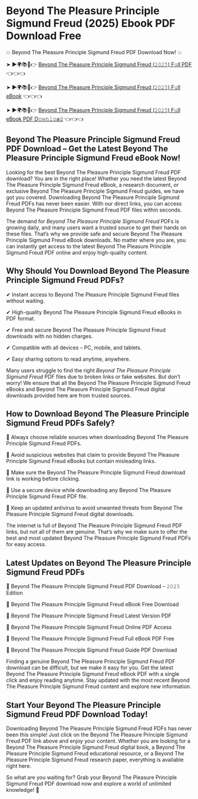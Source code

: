 # Beyond The Pleasure Principle Sigmund Freud (2025) Ebook PDF Download Free

💥 Beyond The Pleasure Principle Sigmund Freud PDF Download Now! 💥

➤ ►🌍📚📱👉 [Beyond The Pleasure Principle Sigmund Freud (𝟸𝟶𝟸𝟻) F𝚞ll PDF](https://getpdf.xyz/beyond-the-pleasure-principle-sigmund-freud) 👈👈👈


➤ ►🌍📚📱👉 [Beyond The Pleasure Principle Sigmund Freud (𝟸𝟶𝟸𝟻) F𝚞ll eBook](https://getpdf.xyz/beyond-the-pleasure-principle-sigmund-freud) 👈👈👈


➤ ►🌍📚📱👉 [Beyond The Pleasure Principle Sigmund Freud (𝟸𝟶𝟸𝟻) F𝚞ll eBook PDF D𝚘𝚠𝚗𝚕𝚘a𝚍](https://getpdf.xyz/beyond-the-pleasure-principle-sigmund-freud) 👈👈👈


## Beyond The Pleasure Principle Sigmund Freud PDF Download – Get the Latest Beyond The Pleasure Principle Sigmund Freud eBook Now!

Looking for the best Beyond The Pleasure Principle Sigmund Freud PDF download? You are in the right place! Whether you need the latest Beyond The Pleasure Principle Sigmund Freud eBook, a research document, or exclusive Beyond The Pleasure Principle Sigmund Freud guides, we have got you covered. Downloading Beyond The Pleasure Principle Sigmund Freud PDFs has never been easier. With our direct links, you can access Beyond The Pleasure Principle Sigmund Freud PDF files within seconds.

The demand for *Beyond The Pleasure Principle Sigmund Freud* PDFs is growing daily, and many users want a trusted source to get their hands on these files. That’s why we provide safe and secure Beyond The Pleasure Principle Sigmund Freud eBook downloads. No matter where you are, you can instantly get access to the latest Beyond The Pleasure Principle Sigmund Freud PDF online and enjoy high-quality content.

## Why Should You Download Beyond The Pleasure Principle Sigmund Freud PDFs?

✔ Instant access to Beyond The Pleasure Principle Sigmund Freud files without waiting.

✔ High-quality Beyond The Pleasure Principle Sigmund Freud eBooks in PDF format.

✔ Free and secure Beyond The Pleasure Principle Sigmund Freud downloads with no hidden charges.

✔ Compatible with all devices – PC, mobile, and tablets.

✔ Easy sharing options to read anytime, anywhere.

Many users struggle to find the right *Beyond The Pleasure Principle Sigmund Freud* PDF files due to broken links or fake websites. But don’t worry! We ensure that all the Beyond The Pleasure Principle Sigmund Freud eBooks and Beyond The Pleasure Principle Sigmund Freud digital downloads provided here are from trusted sources.

## How to Download Beyond The Pleasure Principle Sigmund Freud PDFs Safely?

📌 Always choose reliable sources when downloading Beyond The Pleasure Principle Sigmund Freud PDFs.

📌 Avoid suspicious websites that claim to provide Beyond The Pleasure Principle Sigmund Freud eBooks but contain misleading links.

📌 Make sure the Beyond The Pleasure Principle Sigmund Freud download link is working before clicking.

📌 Use a secure device while downloading any Beyond The Pleasure Principle Sigmund Freud PDF file.

📌 Keep an updated antivirus to avoid unwanted threats from Beyond The Pleasure Principle Sigmund Freud digital downloads.

The internet is full of Beyond The Pleasure Principle Sigmund Freud PDF links, but not all of them are genuine. That’s why we make sure to offer the best and most updated Beyond The Pleasure Principle Sigmund Freud PDFs for easy access.

## Latest Updates on Beyond The Pleasure Principle Sigmund Freud PDFs

🔹 Beyond The Pleasure Principle Sigmund Freud PDF Download – 𝟸𝟶𝟸𝟻 Edition

🔹 Beyond The Pleasure Principle Sigmund Freud eBook Free Download

🔹 Beyond The Pleasure Principle Sigmund Freud Latest Version PDF

🔹 Beyond The Pleasure Principle Sigmund Freud Online PDF Access

🔹 Beyond The Pleasure Principle Sigmund Freud Full eBook PDF Free

🔹 Beyond The Pleasure Principle Sigmund Freud Guide PDF Download

Finding a genuine Beyond The Pleasure Principle Sigmund Freud PDF download can be difficult, but we make it easy for you. Get the latest Beyond The Pleasure Principle Sigmund Freud eBook PDF with a single click and enjoy reading anytime. Stay updated with the most recent Beyond The Pleasure Principle Sigmund Freud content and explore new information.

## Start Your Beyond The Pleasure Principle Sigmund Freud PDF Download Today!

Downloading Beyond The Pleasure Principle Sigmund Freud PDFs has never been this simple! Just click on the Beyond The Pleasure Principle Sigmund Freud PDF link above and enjoy your content. Whether you are looking for a Beyond The Pleasure Principle Sigmund Freud digital book, a Beyond The Pleasure Principle Sigmund Freud educational resource, or a Beyond The Pleasure Principle Sigmund Freud research paper, everything is available right here.

So what are you waiting for? Grab your Beyond The Pleasure Principle Sigmund Freud PDF download now and explore a world of unlimited knowledge! 🚀
